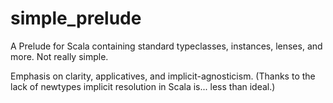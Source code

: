 simple_prelude
==============

A Prelude for Scala containing standard typeclasses, instances, lenses, and more.  Not really simple.

Emphasis on clarity, applicatives, and implicit-agnosticism.  (Thanks to the lack of newtypes
implicit resolution in Scala is... less than ideal.)
